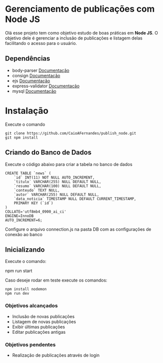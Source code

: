 # Gerenciamento de publicações com Node JS

Olá esse projeto tem como objetivo estudo de boas práticas em  **Node JS**.
O objetivo dele é gerenciar a inclusão de publicações e listagem delas facilitando o acesso para o usuário. 

## Dependências 

 - body-parser [Documentação](https://www.npmjs.com/package/body-parser)
 - consign [Documentação ](https://www.npmjs.com/package/consign)
-  ejs [Documentação](https://www.npmjs.com/package/ejs)
-  express-validator [Documentação](https://express-validator.github.io/docs/)
-  mysql [Documentação](https://www.npmjs.com/package/mysql)

# Instalação
Execute o comando 

    git clone https://github.com/CaioAFernandes/publish_node.git
    git npm install


## Criando do Banco de Dados
Execute o código abaixo para criar a tabela no banco de dados

    CREATE TABLE `news` (
		`id` INT(11) NOT NULL AUTO_INCREMENT,
		`titulo` VARCHAR(255) NULL DEFAULT NULL,
		`resumo` VARCHAR(100) NULL DEFAULT NULL,
		`conteudo` TEXT NULL,
		`autor` VARCHAR(255) NULL DEFAULT NULL,
		`data_noticia` TIMESTAMP NULL DEFAULT CURRENT_TIMESTAMP,
		PRIMARY KEY (`id`)
	)
	COLLATE='utf8mb4_0900_ai_ci'
	ENGINE=InnoDB
	AUTO_INCREMENT=6;
Configure o arquivo connection.js na pasta DB com as configurações de conexão ao banco

## Inicializando
Execute o comando:

npm run start

Caso deseje rodar em teste execute os comandos:

    npm install nodemon
    npm run dev

### Objetivos alcançados
 - Inclusão de novas publicações
 - Listagem de novas publicações
 - Exibir últimas publicações
 - Editar publicações antigas
 
### Objetivos pendentes
 - Realização de publicações através de login
